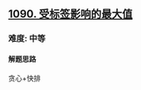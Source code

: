 <h2><a href="https://leetcode.cn/problems/largest-values-from-labels/">1090. 受标签影响的最大值</a></h2>
<h3>难度: 中等</h3>
<h4>解题思路</h4>
<p>贪心+快排</p>
